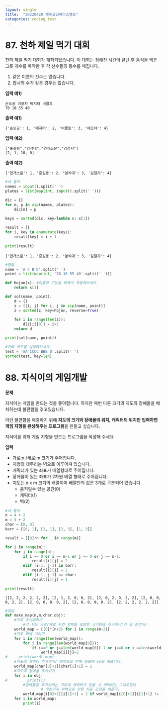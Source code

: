```yaml
---
layout: single
title:  "20220420 제주코딩베이스캠프"
categories: coding_test
---
```


# 87. 천하 제일 먹기 대회

천하 제일 먹기 대회가 개최되었습니다.
이 대회는 정해진 시간이 끝난 후 음식을 먹은 그릇 개수를 파악한 후 각 선수들의 등수를 매깁니다. 

1. 같은 이름의 선수는 없습니다.
2. 접시의 수가 같은 경우는 없습니다.

**입력 예1)**

```
손오공 야모챠 메지터 비콜로
70 10 55 40
```

**출력 예1)**

```
{'손오공': 1, '메지터': 2, '비콜로': 3, '야모챠': 4}
```

**입력 예2)**

```
["홍길동","엄석대","연개소문","김첨지"]
[2, 1, 10, 0]
```

**출력 예2)**

```
{'연개소문': 1, '홍길동': 2, '엄석대': 3, '김첨지': 4}
```


```python
#내 풀이
names = input().split(' ')
plates = list(map(int, input().split(' ')))

dic = {}
for n, p in zip(names, plates):
    dic[n] = p
   
keys = sorted(dic, key=lambda x: x[1])

result = {}
for i, key in enumerate(keys):
    result[key] = i + 1
    
print(result)
```

    {'연개소문': 1, '홍길동': 2, '엄석대': 3, '김첨지': 4}



```python
#정답
name = 'A C B D'.split(' ')
point = list(map(int, '70 10 55 40'.split(' ')))

def hojun(x): #이름과 기능을 바꿔서 적용해보세요.
    return x[1]

def sol(name, point):
    d = {}
    z = [[i, j] for i, j in zip(name, point)]
    z = sorted(z, key=hojun, reverse=True)
    
    for i in range(len(z)):
        d[z[i][0]] = i+1
    return d

print(sol(name, point))

#아래 코드를 실행해보세요.
test = 'AA CCCC BBB D'.split(' ')
sorted(test, key=len)
```

# 88. 지식이의 게임개발

**문제**

지식이는 게임을 만드는 것을 좋아합니다. 하지만 매번 다른 크기의 지도와 장애물을 배치하는데 불편함을 겪고있습니다. 

이런 불편함을 해결하기 위해 **지도의 크기와 장애물의 위치, 캐릭터의 위치만 입력하면 게임 지형을 완성해주는 프로그램**을 만들고 싶습니다.  

지식이를 위해 게임 지형을 만드는 프로그램을 작성해 주세요

**입력**
- 가로:n /세로:m 크기가 주어집니다.
- 지형의 테두리는 벽으로 이루어져 있습니다.
- 캐릭터가 있는 좌표가 배열형태로 주어집니다.
- 장애물이 있는 좌표가 2차원 배열 형태로 주어집니다.
- 지도는 n x m 크기의 배열이며 배열안의 값은 3개로 구분되어 있습니다.
    - 움직일수 있는 공간(0)
    - 캐릭터(1)
    - 벽(2)


```python
#내 풀이
n = 4 + 2
m = 5 + 2
char = [0, 0]
barr = [[0, 1], [1, 1], [2, 3], [1, 3]]

result = [[0]*n for _ in range(m)]

for i in range(m):
    for j in range(n):
        if i == 0 or i == m-1 or j == 0 or j == n-1:
            result[i][j] = 2
        elif [i-1, j-1] in barr:
            result[i][j] = 2
        elif [i-1, j-1] == char:
            result[i][j] = 1
    
print(result)
```

    [[2, 2, 2, 2, 2, 2], [2, 1, 2, 0, 0, 2], [2, 0, 2, 0, 2, 2], [2, 0, 0, 0, 2, 2], [2, 0, 0, 0, 0, 2], [2, 0, 0, 0, 0, 2], [2, 2, 2, 2, 2, 2]]



```python
#정답
def make_map(n,m,char,obj):
    #지도 초기화하기
		#각 지도 가로/세로 두칸 외벽을 포함한 크기만큼 추가하기(각 끝 한칸씩)
    world_map = [[0]*(n+2) for i in range(m+2)]
    #지도 외벽 그리기
    for i in range(len(world_map)):
        for j in range(len(world_map[0])):
            if i==0 or j==len(world_map[0])-1 or j==0 or i ==len(world_map)-1:
                world_map[i][j]=2
#     print(wordl_map)
    #지도에 캐릭터 추가하기/ 외벽으로 인해 좌표에 +1을 해줍니다.
    world_map[char[0]+1][char[1]+1] = 1
    #지도에 장애물 추가하기
    for i in obj:
#         print(i)
        #장애물을 추가하려는 자리에 캐릭터가 있을 시 캐릭터는 그대로둔다
				# 마찬가지 외벽으로 인한 좌표 조정을 해준다.
        world_map[i[0]+1][i[1]+1] = 2 if world_map[i[0]+1][i[1]+1] != 1 else 1
    for i in world_map:
        print(i)
```
